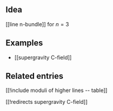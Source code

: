 
## Idea

[[line n-bundle]] for $n = 3$

## Examples

* [[supergravity C-field]]

## Related entries

[[!include moduli of higher lines -- table]]

[[!redirects supergravity C-field]]